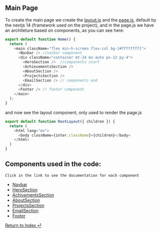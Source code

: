 ## Main Page


To create the main page we create the [layout.js](../../src/app/layout.js) and the [page.js](../../src/app/page.js), default by the nextjs 14 (framework used on the project), and in the page.js we have an architeture based on components, as you can see here: 

``` js
export default function Home() {
  return (
    <main className="flex min-h-screen flex-col bg-[#ffffffff]">
      <Navbar /> //navbar component
      <div className="container mt-24 mx-auto px-12 py-4">
        <HeroSection />  //components start
        <AchievementsSection />
        <AboutSection />
        <ProjectsSection />
        <EmailSection /> // components end
      </div>
      <Footer /> // footer component
    </main>
  );
}
```
and now see the layout component, only used to render the page.js

``` js
export default function RootLayout({ children }) {
  return (
    <html lang="en">
      <body className={inter.className}>{children}</body>
    </html>
  )
}

```
## Components used in the code:
```
Click in the link to see the documentation for each component
```
* [Navbar](../Components//Navbar.md)
* [HeroSection](../Components/HeroSection.md)
* [AchivementsSection](../Components/AchievementsSection.md)
* [AboutSection](../Components/AboutSection.md)
* [ProjectsSection](../Components/ProjectsSection.md)
* [EmailSection](../Components/EmailSection.md)
* [Footer](../Components/Footer.md)

[Return to Index ⏎](../Index.md)
